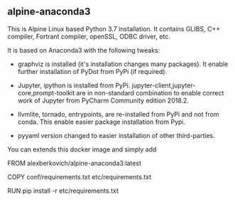 ## alpine-anaconda3


This is Alpine Linux based Python 3.7 installation.
It contains GLIBS, C++ compiler, Fortrant compiler, openSSL, ODBC driver, etc.

It is based on Anaconda3 with the following tweaks:

* graphviz is installed (it's installation changes many packages). It enable further installation of PyDot from PyPi 
(if required). 

* Jupyter, ipython is installed from PyPi. jupyter-client,jupyter-core,prompt-toolkit are in non-standard combination 
to enable correct work of Jupyter from PyCharm Community edition 2018.2. 

* llvmlite, tornado, entrypoints,  are re-installed from PyPi and not from conda. This enable easier package 
installation from Pypi.

* pyyaml version changed to easier installation of other third-parties.






You can extends this docker image and simply add

FROM alexberkovich/alpine-anaconda3:latest

COPY conf/requirements.txt etc/requirements.txt

RUN pip install -r  etc/requirements.txt


